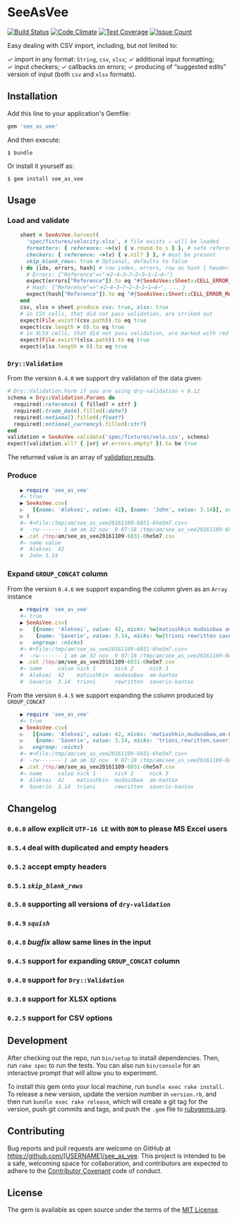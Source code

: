 # SeeAsVee

[![Build Status](https://travis-ci.org/am-kantox/see_as_vee.svg?branch=master)](https://travis-ci.org/am-kantox/see_as_vee)
[![Code Climate](https://codeclimate.com/github/am-kantox/see_as_vee/badges/gpa.svg)](https://codeclimate.com/github/am-kantox/see_as_vee)
[![Test Coverage](https://codeclimate.com/github/am-kantox/see_as_vee/badges/coverage.svg)](https://codeclimate.com/github/am-kantox/see_as_vee/coverage)
[![Issue Count](https://codeclimate.com/github/am-kantox/see_as_vee/badges/issue_count.svg)](https://codeclimate.com/github/am-kantox/see_as_vee)

Easy dealing with CSV import, including, but not limited to:

✓ import in any format: `String`, `csv`, `xlsx`;
✓ additional input formatting;
✓ input checkers;
✓ callbacks on errors;
✓ producing of “suggested edits” version of input (both `csv` and `xlsx` formats).

## Installation

Add this line to your application's Gemfile:

```ruby
gem 'see_as_vee'
```

And then execute:

    $ bundle

Or install it yourself as:

    $ gem install see_as_vee

## Usage

### Load and validate

```ruby
    sheet = SeeAsVee.harvest(
      'spec/fixtures/velocity.xlsx', # file exists ⇒ will be loaded
      formatters: { reference: ->(v) { v.round.to_s } }, # safe reference input
      checkers: { reference: ->(v) { v.nil? } }, # must be present
      skip_blank_rows: true # Optional, defaults to false
    ) do |idx, errors, hash| # row index, errors, row as hash { header: value }
      # Errors: {"Reference"=>"☣2̶4̶3̶7̶2̶3̶1̶1̶4̶"}
      expect(errors["Reference"]).to eq "#{SeeAsVee::Sheet::CELL_ERROR_MARKER}2̶4̶3̶7̶2̶3̶1̶1̶4̶"
      # Hash: {"Reference"=>"☣2̶4̶3̶7̶2̶3̶1̶1̶4̶", ... }
      expect(hash["Reference"]).to eq "#{SeeAsVee::Sheet::CELL_ERROR_MARKER}2̶4̶3̶7̶2̶3̶1̶1̶4̶"
    end
    csv, xlsx = sheet.produce csv: true, xlsx: true
    # in CSV cells, that did not pass validation, are striked out
    expect(File.exist?(csv.path)).to eq true
    expect(csv.length > 0).to eq true
    # in XLSX cells, that did not pass validation, are marked with red background
    expect(File.exist?(xlsx.path)).to eq true
    expect(xlsx.length > 0).to eq true
```

### `Dry::Validation`

From the version `0.4.0` we support dry validation of the data given:

```ruby
# Dry::Validation.Form if you are using dry-validation < 0.12
schema = Dry::Validation.Params do
  required(:reference) { filled? > str? }
  required(:trade_date).filled(:date?)
  required(:notional).filled(:float?)
  required(:notional_currency).filled(:str?)
end
validation = SeeAsVee.validate('spec/fixtures/velo.csv', schema)
expect(validation.all? { |vr| vr.errors.empty? }).to be true
```

The returned value is an array of [validation results](http://dry-rb.org/gems/dry-validation/basics/).

### Produce

```ruby
    ▶ require 'see_as_vee'
    #⇒ true
    ▶ SeeAsVee.csv(
    ▷   [{name: 'Aleksei', value: 42}, {name: 'John', value: 3.14}], col_sep: "\t"
    ▷ )
    #⇒ #<File:/tmp/am/see_as_vee20161109-6031-6he5m7.csv>
    #  -rw------- 1 am am 32 nov  9 07:18 /tmp/am/see_as_vee20161109-6031-6he5m7.csv
    ▶ .cat /tmp/am/see_as_vee20161109-6031-6he5m7.csv
    #⇒ name	value
    #  Aleksei	42
    #  John	3.14
```

### Expand `GROUP_CONCAT` column

From the version `0.4.6` we support expanding the column given as an `Array` instance

```ruby
    ▶ require 'see_as_vee'
    #⇒ true
    ▶ SeeAsVee.csv(
    ▷   [{name: 'Aleksei', value: 42, nicks: %w|matiushkin mudasobwa am-kantox|},
    ▷    {name: 'Saverio', value: 3.14, nicks: %w|trioni rewritten saverio-kantox|}],
    ▷   ungroup: :nicks)
    #⇒ #<File:/tmp/am/see_as_vee20161109-6031-6he5m7.csv>
    #  -rw------- 1 am am 32 nov  9 07:18 /tmp/am/see_as_vee20161109-6031-6he5m7.csv
    ▶ .cat /tmp/am/see_as_vee20161109-6031-6he5m7.csv
    #⇒ name	    value nick 1      nick 2     nick 3
    #  Aleksei  42    matiushkin  mudasobwa  am-kantox
    #  Saverio  3.14  trioni      rewritten  saverio-kantox
```

From the version `0.4.5` we support expanding the column produced by `GROUP_CONCAT`

```ruby
    ▶ require 'see_as_vee'
    #⇒ true
    ▶ SeeAsVee.csv(
    ▷   [{name: 'Aleksei', value: 42, nicks: 'matiushkin,mudasobwa,am-kantox'},
    ▷    {name: 'Saverio', value: 3.14, nicks: 'trioni,rewritten,saverio-kantox'}],
    ▷   ungroup: :nicks)
    #⇒ #<File:/tmp/am/see_as_vee20161109-6031-6he5m7.csv>
    #  -rw------- 1 am am 32 nov  9 07:18 /tmp/am/see_as_vee20161109-6031-6he5m7.csv
    ▶ .cat /tmp/am/see_as_vee20161109-6031-6he5m7.csv
    #⇒ name	    value nick 1      nick 2     nick 3
    #  Aleksei  42    matiushkin  mudasobwa  am-kantox
    #  Saverio  3.14  trioni      rewritten  saverio-kantox
```

## Changelog

### `0.6.0` allow explicit `UTF-16 LE` with `BOM` to please MS Excel users

### `0.5.4` deal with duplicated and empty headers

### `0.5.2` accept empty headers

### `0.5.1` _`skip_blank_rows`_

### `0.5.0` supporting all versions of `dry-validation`

### `0.4.9` _`squish`_

### `0.4.8` _bugfix_ allow same lines in the input

### `0.4.5` support for expanding `GROUP_CONCAT` column



### `0.4.0` support for `Dry::Validation`

### `0.3.0` support for XLSX options

### `0.2.5` support for CSV options

## Development

After checking out the repo, run `bin/setup` to install dependencies. Then, run `rake spec` to run the tests. You can also run `bin/console` for an interactive prompt that will allow you to experiment.

To install this gem onto your local machine, run `bundle exec rake install`. To release a new version, update the version number in `version.rb`, and then run `bundle exec rake release`, which will create a git tag for the version, push git commits and tags, and push the `.gem` file to [rubygems.org](https://rubygems.org).

## Contributing

Bug reports and pull requests are welcome on GitHub at https://github.com/[USERNAME]/see_as_vee. This project is intended to be a safe, welcoming space for collaboration, and contributors are expected to adhere to the [Contributor Covenant](contributor-covenant.org) code of conduct.


## License

The gem is available as open source under the terms of the [MIT License](http://opensource.org/licenses/MIT).
